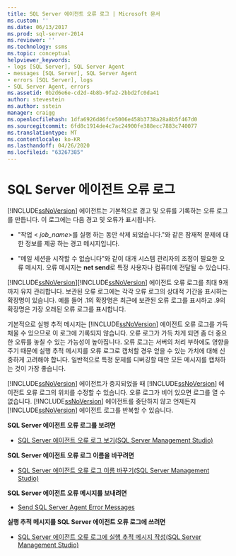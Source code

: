 ```yaml
---
title: SQL Server 에이전트 오류 로그 | Microsoft 문서
ms.custom: ''
ms.date: 06/13/2017
ms.prod: sql-server-2014
ms.reviewer: ''
ms.technology: ssms
ms.topic: conceptual
helpviewer_keywords:
- logs [SQL Server], SQL Server Agent
- messages [SQL Server], SQL Server Agent
- errors [SQL Server], logs
- SQL Server Agent, errors
ms.assetid: 0b2d6e6e-cd2d-4b8b-9fa2-2bbd2fc0da41
author: stevestein
ms.author: sstein
manager: craigg
ms.openlocfilehash: 1dfa6926d86fce5006e458b3738a28a8b5f467d0
ms.sourcegitcommit: 6fd8c1914de4c7ac24900fe388ecc7883c740077
ms.translationtype: MT
ms.contentlocale: ko-KR
ms.lasthandoff: 04/26/2020
ms.locfileid: "63267385"
---
```

# <a name="sql-server-agent-error-log"></a>SQL Server 에이전트 오류 로그
  [!INCLUDE[ssNoVersion](../../includes/ssnoversion-md.md)] 에이전트는 기본적으로 경고 및 오류를 기록하는 오류 로그를 만듭니다. 이 로그에는 다음 경고 및 오류가 표시됩니다.  
  
-   "작업 \< *job_name*>를 실행 하는 동안 삭제 되었습니다."와 같은 잠재적 문제에 대 한 정보를 제공 하는 경고 메시지입니다.  
  
-   "메일 세션을 시작할 수 없습니다"와 같이 대개 시스템 관리자의 조정이 필요한 오류 메시지. 오류 메시지는 **net send**로 특정 사용자나 컴퓨터에 전달될 수 있습니다.  
  
 [!INCLUDE[ssNoVersion](../../includes/ssnoversion-md.md)][!INCLUDE[ssNoVersion](../../includes/ssnoversion-md.md)] 에이전트 오류 로그를 최대 9개까지 유지 관리합니다. 보관된 오류 로그에는 각각 오류 로그의 상대적 기간을 표시하는 확장명이 있습니다. 예를 들어 .1의 확장명은 최근에 보관된 오류 로그를 표시하고 .9의 확장명은 가장 오래된 오류 로그를 표시합니다.  
  
 기본적으로 실행 추적 메시지는 [!INCLUDE[ssNoVersion](../../includes/ssnoversion-md.md)] 에이전트 오류 로그를 가득 채울 수 있으므로 이 로그에 기록되지 않습니다. 오류 로그가 가득 차게 되면 좀 더 중요한 오류를 놓칠 수 있는 가능성이 높아집니다. 오류 로그는 서버의 처리 부하에도 영향을 주기 때문에 실행 추적 메시지를 오류 로그로 캡처할 경우 얻을 수 있는 가치에 대해 신중하게 고려해야 합니다. 일반적으로 특정 문제를 디버깅할 때만 모든 메시지를 캡처하는 것이 가장 좋습니다.  
  
 [!INCLUDE[ssNoVersion](../../includes/ssnoversion-md.md)] 에이전트가 중지되었을 때 [!INCLUDE[ssNoVersion](../../includes/ssnoversion-md.md)] 에이전트 오류 로그의 위치를 수정할 수 있습니다. 오류 로그가 비어 있으면 로그를 열 수 없습니다. [!INCLUDE[ssNoVersion](../../includes/ssnoversion-md.md)] 에이전트를 중단하지 않고 언제든지 [!INCLUDE[ssNoVersion](../../includes/ssnoversion-md.md)] 에이전트 로그를 반복할 수 있습니다.  
  
 **SQL Server 에이전트 오류 로그를 보려면**  
  
-   [SQL Server 에이전트 오류 로그 보기&#40;SQL Server Management Studio&#41;](view-sql-server-agent-error-log-sql-server-management-studio.md) 
  
 **SQL Server 에이전트 오류 로그 이름을 바꾸려면**  
  
-   [SQL Server 에이전트 오류 로그 이름 바꾸기&#40;SQL Server Management Studio&#41;](rename-a-sql-server-agent-error-log-sql-server-management-studio.md)  
  
 **SQL Server 에이전트 오류 메시지를 보내려면**  
  
-   [Send SQL Server Agent Error Messages](send-sql-server-agent-error-messages.md)  
  
 **실행 추적 메시지를 SQL Server 에이전트 오류 로그에 쓰려면**  
  
-   [SQL Server 에이전트 오류 로그에 실행 추적 메시지 작성&#40;SQL Server Management Studio&#41;](write-execution-trace-messages-to-sql-server-agent-log-ssms.md)  
  
  
